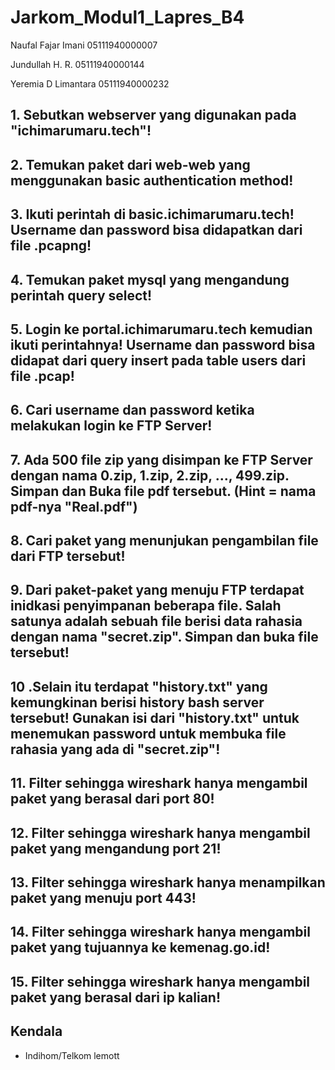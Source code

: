 # Jarkom_Modul1_Lapres_B4

Naufal Fajar Imani             05111940000007

Jundullah H. R.             05111940000144

Yeremia D Limantara             05111940000232


## 1. Sebutkan webserver yang digunakan pada "ichimarumaru.tech"! #
 
  

## 2. Temukan paket dari web-web yang menggunakan basic authentication method! #


## 3. Ikuti perintah di basic.ichimarumaru.tech! Username dan password bisa didapatkan dari file .pcapng! #
 

## 4. Temukan paket mysql yang mengandung perintah query select! #

## 5. Login ke portal.ichimarumaru.tech kemudian ikuti perintahnya! Username dan password bisa didapat dari query insert pada table users dari file .pcap! #

## 6. Cari username dan password ketika melakukan login ke FTP Server! #

## 7. Ada 500 file zip yang disimpan ke FTP Server dengan nama 0.zip, 1.zip, 2.zip, ..., 499.zip. Simpan dan Buka file pdf tersebut. (Hint = nama pdf-nya "Real.pdf") #
 

## 8. Cari paket yang menunjukan pengambilan file dari FTP tersebut! #


## 9. Dari paket-paket yang menuju FTP terdapat inidkasi penyimpanan beberapa file. Salah satunya adalah sebuah file berisi data rahasia dengan nama "secret.zip". Simpan dan buka file tersebut! #


## 10 .Selain itu terdapat "history.txt" yang kemungkinan berisi history bash server tersebut! Gunakan isi dari "history.txt" untuk menemukan password untuk membuka file rahasia yang ada di "secret.zip"! #


## 11. Filter sehingga wireshark hanya mengambil paket yang berasal dari port 80!  #


## 12. Filter sehingga wireshark hanya mengambil paket yang mengandung port 21! #


## 13. Filter sehingga wireshark hanya menampilkan paket yang menuju port 443! #


## 14. Filter sehingga wireshark hanya mengambil paket yang tujuannya ke kemenag.go.id! #


## 15. Filter sehingga wireshark hanya mengambil paket yang berasal dari ip kalian! #


## Kendala #
  - Indihom/Telkom lemott
